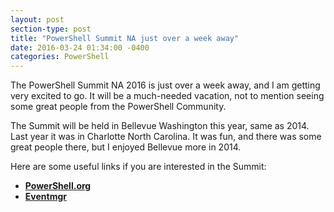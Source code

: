 ```yaml
---
layout: post
section-type: post
title: "PowerShell Summit NA just over a week away"
date: 2016-03-24 01:34:00 -0400
categories: PowerShell
---
```


The PowerShell Summit NA 2016 is just over a week away, and I am getting very excited to go.  It will be a much-needed vacation, not to mention seeing some great people from the PowerShell Community.


The Summit will be held in Bellevue Washington this year, same as 2014.  Last year it was in Charlotte North Carolina.  It was fun, and there was some great people there, but I enjoyed Bellevue more in 2014.


Here are some useful links if you are interested in the Summit:

- **[PowerShell.org](http://powershell.org/wp/summit/)**
- **[Eventmgr](https://eventmgr.azurewebsites.net/event/home/PSNA16)**